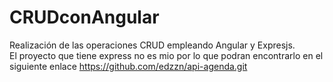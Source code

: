 # CRUDconAngular
Realización de las operaciones CRUD empleando Angular y Expresjs.
<br/>
El proyecto que tiene express no es mio por lo que podran encontrarlo en el siguiente enlace https://github.com/edzzn/api-agenda.git



